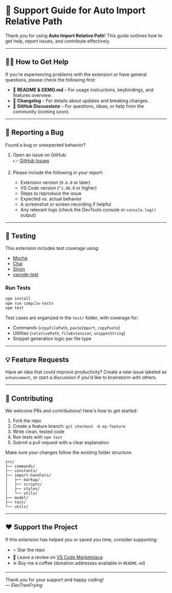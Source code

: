 # 💬 Support Guide for Auto Import Relative Path

Thank you for using **Auto Import Relative Path**! This guide outlines how to get help, report issues, and contribute effectively.

---

## 🙋‍♂️ How to Get Help

If you're experiencing problems with the extension or have general questions, please check the following first:

- 🔹 **README & DEMO.md** – For usage instructions, keybindings, and features overview.
- 🔹 **Changelog** – For details about updates and breaking changes.
- 🔹 **GitHub Discussions** – For questions, ideas, or help from the community (coming soon).

---

## 🐞 Reporting a Bug

Found a bug or unexpected behavior?

1. Open an issue on GitHub:  
   👉 [GitHub Issues](https://github.com/ElecTreeFrying/auto-import-relative-path/issues)

2. Please include the following in your report:
   - Extension version (`0.6.0` or later)
   - VS Code version (`^1.98.0` or higher)
   - Steps to reproduce the issue
   - Expected vs. actual behavior
   - A screenshot or screen recording if helpful
   - Any relevant logs (check the DevTools console or `console.log()` output)

---

## 🧪 Testing

This extension includes test coverage using:

- [Mocha](https://mochajs.org/)
- [Chai](https://www.chaijs.com/)
- [Sinon](https://sinonjs.org/)
- [vscode-test](https://github.com/microsoft/vscode-test)

### Run Tests

```bash
npm install
npm run compile-tests
npm test
```

Test cases are organized in the `test/` folder, with coverage for:
- Commands (`copyFilePath`, `pasteImport`, `copyPaste`)
- Utilities (`relativePath`, `fileExtension`, `snippetString`)
- Snippet generation logic per file type

---

## 💡 Feature Requests

Have an idea that could improve productivity? Create a new issue labeled as `enhancement`, or start a discussion if you'd like to brainstorm with others.

---

## 🤝 Contributing

We welcome PRs and contributions! Here's how to get started:

1. Fork the repo
2. Create a feature branch: `git checkout -b my-feature`
3. Write clean, tested code
4. Run tests with `npm test`
5. Submit a pull request with a clear explanation

Make sure your changes follow the existing folder structure:
```
src/
├── commands/
├── constants/
├── import-handlers/
│   ├── markup/
│   ├── scripts/
│   ├── styles/
│   └── utils/
├── model/
├── test/
└── utils/
```

---

## ❤️ Support the Project

If this extension has helped you or saved you time, consider supporting:

- ⭐ Star the repo
- 💬 Leave a review on [VS Code Marketplace](https://marketplace.visualstudio.com/items?itemName=ElecTreeFrying.auto-import)
- ☕ Buy me a coffee (donation addresses available in `README.md`)

---

Thank you for your support and happy coding!  
— *ElecTreeFrying*

